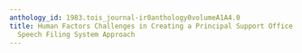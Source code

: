 ```yaml
---
anthology_id: 1983.tois_journal-ir0anthology0volumeA1A4.0
title: Human Factors Challenges in Creating a Principal Support Office System - The
  Speech Filing System Approach
---
```

